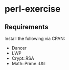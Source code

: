 perl-exercise
=============

## Requirements
Install the following via CPAN:
- Dancer
- LWP
- Crypt::RSA
- Math::Prime::Util

